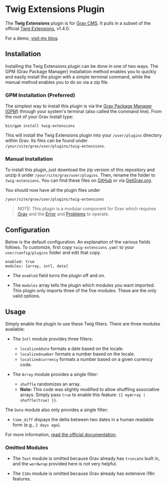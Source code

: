 # Twig Extensions Plugin

The **Twig Extensions** plugin is for [Grav CMS](http://github.com/getgrav/grav). It pulls in a subset of the official [Twig Extensions](https://github.com/twigphp/Twig-extensions), v1.4.0.

For a demo, [visit my blog](https://perlkonig.com/demos/twig-extensions).

## Installation

Installing the Twig Extensions plugin can be done in one of two ways. The GPM (Grav Package Manager) installation method enables you to quickly and easily install the plugin with a simple terminal command, while the manual method enables you to do so via a zip file.

### GPM Installation (Preferred)

The simplest way to install this plugin is via the [Grav Package Manager (GPM)](http://learn.getgrav.org/advanced/grav-gpm) through your system's terminal (also called the command line).  From the root of your Grav install type:

    bin/gpm install twig-extensions

This will install the Twig Extensions plugin into your `/user/plugins` directory within Grav. Its files can be found under `/your/site/grav/user/plugins/twig-extensions`.

### Manual Installation

To install this plugin, just download the zip version of this repository and unzip it under `/your/site/grav/user/plugins`. Then, rename the folder to `twig-extensions`. You can find these files on [GitHub](https://github.com/Perlkonig/grav-plugin-twig-extensions) or via [GetGrav.org](http://getgrav.org/downloads/plugins#extras).

You should now have all the plugin files under

    /your/site/grav/user/plugins/twig-extensions
  
> NOTE: This plugin is a modular component for Grav which requires [Grav](http://github.com/getgrav/grav) and the [Error](https://github.com/getgrav/grav-plugin-error) and [Problems](https://github.com/getgrav/grav-plugin-problems) to operate.

## Configuration

Below is the default configuration. An explanation of the various fields follows. To customize, first copy `twig-extensions.yaml` to your `user/config/plugins` folder and edit that copy.

```
enabled: true
modules: [array, intl, date]

```

* The `enabled` field turns the plugin off and on.

* The `modules` array tells the plugin which modules you want imported. This plugin only imports three of the five modules. These are the only valid options.

## Usage

Simply enable the plugin to use these Twig filters. There are three modules available:

* The `Intl` module provides three filters:
  * `localizeddate` formats a date based on the locale.
  * `localizednumber` formats a number based on the locale.
  * `localizedcurrency` formats a number based on a given currency code.

* The `Array` module provides a single filter:
  * `shuffle` randomizes an array.
  * **Note:** This code was slightly modified to allow shuffling associative arrays. Simply pass `true` to enable this feature: `{{ myArray | shuffle(true) }}`.

The `Date` module also only provides a single filter:
  * `time_diff` dispays the delta between two dates in a human readable form (e.g., `2 days ago`).

For more information, [read the official documentation](http://twig.sensiolabs.org/doc/extensions/index.html).

### Omitted Modules

* The `Text` module is omitted because Grav already has `truncate` built in, and the `wordwrap` provided here is not very helpful.

* The `I18n` module is omitted because Grav already has extensive i18n features.


